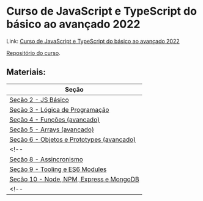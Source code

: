 # Curso de JavaScript e TypeScript do básico ao avançado 2022

Link: [Curso de JavaScript e TypeScript do básico ao avançado 2022](https://www.udemy.com/course/curso-de-javascript-moderno-do-basico-ao-avancado/)

[Repositório do curso](https://github.com/luizomf/curso-js).

## Materiais:

| Seção |
| --- |
| [Seção 2 - JS Básico](/curso-js-ts/sec-2-js-basico/) |
| [Seção 3 - Lógica de Programação](/curso-js-ts/sec-3-logica-prog/) |
| [Seção 4 - Funções (avancado)](/curso-js-ts/sec-4-funcoes/) |
| [Seção 5 - Arrays (avancado)](/curso-js-ts/sec-5-arrays/) |
| [Seção 6 - Objetos e Prototypes (avancado)](/curso-js-ts/sec-6-objetos/) |
<!-- | [Seção 7 - Classes e O.O. (avancado)](/curso-js-ts/sec-7-classes/) |
| [Seção 8 - Assincronismo](/curso-js-ts/sec-8-assincrono/) |
| [Seção 9 - Tooling e ES6 Modules](/curso-js-ts/sec-9-tooling-modules/) |
| [Seção 10 - Node, NPM, Express e MongoDB](/curso-js-ts/sec-9-npm-node/) | -->
<!-- | []() | -->
